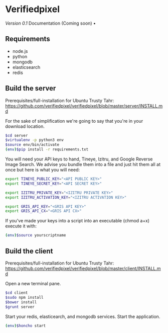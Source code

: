 # Verifiedpixel
*Version 0.1*
Documentation (Coming soon) •
## Requirements
* node.js
* python
* mongodb
* elasticsearch
* redis

## Build the server
Prerequisites/full-installation for Ubuntu Trusty Tahr: https://github.com/verifiedpixel/verifiedpixel/blob/master/server/INSTALL.md

For the sake of simplification we're going to say that you're in your download location.
```bash
$cd server
$virtualenv -p python3 env
$source env/bin/activate
(env)$pip install -r requirements.txt
```
You will need your API keys to hand, Tineye, Izitru, and Google Reverse Image Search. We advise you bundle them into a file and just hit them all at once but here is what you will need:
```bash
export TINEYE_PUBLIC_KEY="<API PUBLIC KEY>" 
export TINEYE_SECRET_KEY="<API SECRET KEY>"

export IZITRU_PRIVATE_KEY="<IZITRU PRIVATE KEY>"
export IZITRU_ACTIVATION_KEY="<IZITRU ACTIVATION KEY>"

export GRIS_API_KEY="<GRIS API KEY>"
export GRIS_API_CX="<GRIS API CX>"
```
If you've made your keys into a script into an executable (chmod a+x) execute it with:
```bash
(env)$source yourscriptname
```
## Build the client
Prerequisites/full-installation for Ubuntu Trusty Tahr: https://github.com/verifiedpixel/verifiedpixel/blob/master/client/INSTALL.md

Open a new terminal pane.
```bash
$cd client
$sudo npm install
$bower install
$grunt server
```
Start your redis, elasticearch, and mongodb services. Start the application.
```bash
(env)$honcho start
```
